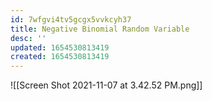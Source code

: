 ```yaml
---
id: 7wfgvi4tv5gcgx5vvkcyh37
title: Negative Binomial Random Variable
desc: ''
updated: 1654530813419
created: 1654530813419
---
```

![[Screen Shot 2021-11-07 at 3.42.52 PM.png]]
